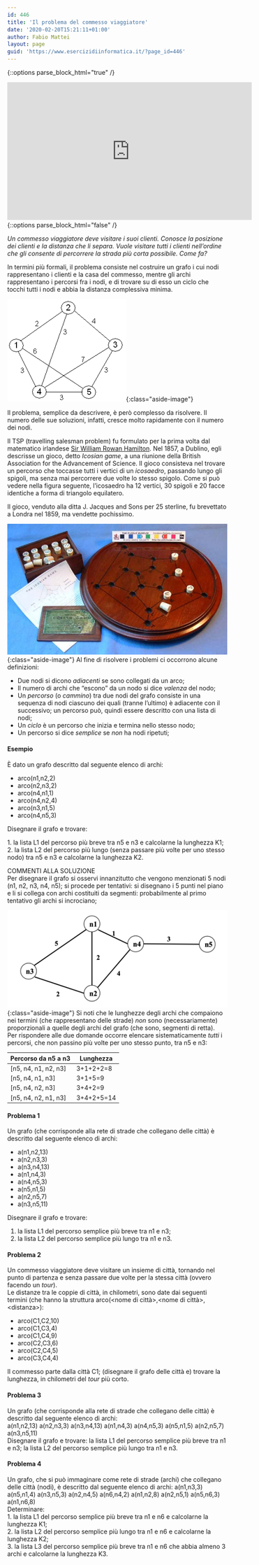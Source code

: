 ```yaml
---
id: 446
title: 'Il problema del commesso viaggiatore'
date: '2020-02-20T15:21:11+01:00'
author: Fabio Mattei
layout: page
guid: 'https://www.esercizidiinformatica.it/?page_id=446'
---
```


{::options parse_block_html="true" /}
<iframe width="560" height="315" src="https://www.youtube.com/embed/idUm-yho9JE?si=dg95xdHjwHqyGiWE" title="YouTube video player" frameborder="0" allow="accelerometer; autoplay; clipboard-write; encrypted-media; gyroscope; picture-in-picture; web-share" referrerpolicy="strict-origin-when-cross-origin" allowfullscreen></iframe>
{::options parse_block_html="false" /}

*Un commesso viaggiatore deve visitare i suoi clienti. Conosce la posizione dei clienti e la distanza che li separa. Vuole visitare tutti i clienti nell’ordine che gli consente di percorrere la strada più corta possibile. Come fa?*

In termini più formali, il problema consiste nel costruire un grafo i cui nodi rappresentano i clienti e la casa del commesso, mentre gli archi rappresentano i percorsi fra i nodi, e di trovare su di esso un ciclo che tocchi tutti i nodi e abbia la distanza complessiva minima.

![Problema TSP](/images/problemsolving/Example_The_travelling_salesman_problem_TSP.gif){:class="aside-image"}

Il problema, semplice da descrivere, è però complesso da risolvere. Il numero delle sue soluzioni, infatti, cresce molto rapidamente con il numero dei nodi.

Il TSP (travelling salesman problem) fu formulato per la prima volta dal matematico irlandese [Sir William Rowan Hamilton](http://www-groups.dcs.st-andrews.ac.uk/~history/Mathematicians/Hamilton.html). Nel 1857, a Dublino, egli descrisse un gioco, detto *Icosian game*, a una riunione della British Association for the Advancement of Science. Il gioco consisteva nel trovare un percorso che toccasse tutti i vertici di un *icosaedro*, passando lungo gli spigoli, ma senza mai percorrere due volte lo stesso spigolo. Come si può vedere nella figura seguente, l’icosaedro ha 12 vertici, 30 spigoli e 20 facce identiche a forma di triangolo equilatero.

Il gioco, venduto alla ditta J. Jacques and Sons per 25 sterline, fu brevettato a Londra nel 1859, ma vendette pochissimo.

![ICOSIAN GAME](/images/problemsolving/icosian_game.png){:class="aside-image"}
Al fine di risolvere i problemi ci occorrono alcune definizioni:

- Due nodi si dicono *adiacenti* se sono collegati da un arco;
- Il numero di archi che “escono” da un nodo si dice *valenza* del nodo;
- Un *percorso* (o *cammino*) tra due nodi del grafo consiste in una sequenza di nodi ciascuno dei quali (tranne l’ultimo) è adiacente con il successivo; un percorso può, quindi essere descritto con una lista di nodi;
- Un *ciclo* è un percorso che inizia e termina nello stesso nodo;
- Un percorso si dice *semplice* se *non* ha nodi ripetuti;

#### Esempio

È dato un grafo descritto dal seguente elenco di archi:

- arco(n1,n2,2)
- arco(n2,n3,2)
- arco(n4,n1,1)
- arco(n4,n2,4)
- arco(n3,n1,5)
- arco(n4,n5,3)

Disegnare il grafo e trovare:

1\. la lista L1 del percorso più breve tra n5 e n3 e calcolarne la lunghezza K1;  
 2. la lista L2 del percorso più lungo (senza passare più volte per uno stesso nodo) tra n5 e n3 e calcolarne la lunghezza K2.

COMMENTI ALLA SOLUZIONE  
Per disegnare il grafo si osservi innanzitutto che vengono menzionati 5 nodi (n1, n2, n3, n4, n5); si procede per tentativi: si disegnano i 5 punti nel piano e li si collega con archi costituiti da segmenti: probabilmente al primo tentativo gli archi si incrociano;

![Problema TSP](/images/problemsolving/Schermata-2020-02-21-alle-20.35.02-1024x454.png){:class="aside-image"}
Si noti che le lunghezze degli archi che compaiono nei termini (che rappresentano delle strade) *non* sono (necessariamente) proporzionali a quelle degli archi del grafo (che sono, segmenti di retta).  
Per rispondere alle due domande occorre elencare sistematicamente *tutti* i percorsi, che non passino più volte per uno stesso punto, tra n5 e n3:

| Percorso da n5 a n3 | Lunghezza |
|---|---|
| \[n5, n4, n1, n2, n3\] | 3+1+2+2=8 |
| \[n5, n4, n1, n3\] | 3+1+5=9 |
| \[n5, n4, n2, n3\] | 3+4+2=9 |
| \[n5, n4, n2, n1, n3\] | 3+4+2+5=14 |

#### Problema 1

Un grafo (che corrisponde alla rete di strade che collegano delle città) è descritto dal seguente elenco di archi:

- a(n1,n2,13)
- a(n2,n3,3)
- a(n3,n4,13)
- a(n1,n4,3)
- a(n4,n5,3)
- a(n5,n1,5)
- a(n2,n5,7)
- a(n3,n5,11)

Disegnare il grafo e trovare:

1. la lista L1 del percorso semplice più breve tra n1 e n3;
2. la lista L2 del percorso semplice più lungo tra n1 e n3.

#### Problema 2

Un commesso viaggiatore deve visitare un insieme di città, tornando nel punto di partenza e senza passare due volte per la stessa città (ovvero facendo un *tour*).  
 Le distanze tra le coppie di città, in chilometri, sono date dai seguenti termini (che hanno la struttura arco(&lt;nome di città&gt;,&lt;nome di città&gt;,&lt;distanza&gt;):

- arco(C1,C2,10)
- arco(C1,C3,4)
- arco(C1,C4,9)
- arco(C2,C3,6)
- arco(C2,C4,5)
- arco(C3,C4,4)

Il commesso parte dalla città C1; (disegnare il grafo delle città e) trovare la lunghezza, in chilometri del *tour* più corto.

#### Problema 3

Un grafo (che corrisponde alla rete di strade che collegano delle città) è descritto dal seguente elenco di archi:   
a(n1,n2,13) a(n2,n3,3) a(n3,n4,13) a(n1,n4,3) a(n4,n5,3) a(n5,n1,5) a(n2,n5,7) a(n3,n5,11)   
Disegnare il grafo e trovare: la lista L1 del percorso semplice più breve tra n1 e n3; la lista L2 del percorso semplice più lungo tra n1 e n3.

#### Problema 4

Un grafo, che si può immaginare come rete di strade (archi) che collegano delle città (nodi), è descritto dal seguente elenco di archi: a(n1,n3,3) a(n5,n1,4) a(n3,n5,3) a(n2,n4,5) a(n6,n4,2) a(n1,n2,8) a(n2,n5,1) a(n5,n6,3) a(n1,n6,8)   
Determinare:  
1\. la lista L1 del percorso semplice più breve tra n1 e n6 e calcolarne la lunghezza K1;   
2\. la lista L2 del percorso semplice più lungo tra n1 e n6 e calcolarne la lunghezza K2;   
3\. la lista L3 del percorso semplice più breve tra n1 e n6 che abbia almeno 3 archi e calcolarne la lunghezza K3.